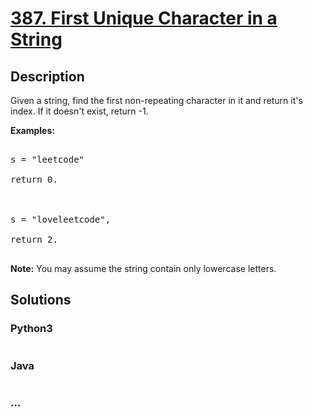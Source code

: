 # [387. First Unique Character in a String](https://leetcode.com/problems/first-unique-character-in-a-string)

## Description
<p>

Given a string, find the first non-repeating character in it and return it's index. If it doesn't exist, return -1.

</p>

<p><b>Examples:</b>

<pre>

s = "leetcode"

return 0.



s = "loveleetcode",

return 2.

</pre>

</p>



<p>

<b>Note:</b> You may assume the string contain only lowercase letters.

</p>


## Solutions


<!-- tabs:start -->

### **Python3**

```python

```

### **Java**

```java

```

### **...**
```

```

<!-- tabs:end -->